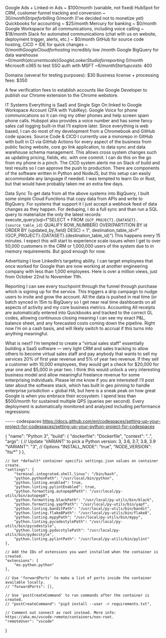 Google Ads + Linked-in Ads ~ $100/month (variable, not fixed)
HubSpot for CRM, customer funnel tracking and conversion ~ $30/month
Stripe for billing ~$0/month (I’ve decided not to monetize yet)
Quickbooks for accounting ~ $25/month
Mercury for banking ~ $0/month
Google Workspace for all communications, including voice calling ~ $18/month
Slack for automated communications (chat with us on website, deployment trigger, alerts, etc.) ~ $0/month
GitHub for source code hosting, CICD + IDE for quick changes ~ $0/month
Google Cloud for hosting ~$incredibly low /month
Google BigQuery for data warehouse ~$0/month (at current scale)
Google Looker Studio for reporting ~$0/month
Microsoft o365 to test SSO auth with MSFT ~$6/month
Startup costs: ~$400

Domains (several for testing purposes): $30
Business license + processing fees: $350

A few verification fees to establish accounts like Google Developer to publish our Chrome extension to the Chrome webstore.

IT Systems
Everything is SaaS and Single Sign On linked to Google Workspace Account (2FA with YubiKey). Google Voice for phone communications so it can ring my other phones and help screen spam phone calls. Hubspot also provides a voice number and has some fancy sales call logging built-in that I’ll explore later. Since everything is web based, I can do most of my development from a Chromebook and GitHub code spaces.
Source Code & CICD
I currently use a monorepo in GitHub with built in CI via GitHub Actions for every aspect of the business from public facing website, core go link application, to data sync and data warehouse schema management. This allows cross system changes such as updating pricing, fields, etc. with one commit. I can do this on the go from my phone in a pinch. The CICD system alerts me on Slack of build and test results so I can approve the push to production. There are components of the software written in Python and NodeJS, but this setup can easily accommodate any language if needed. I was tempted to learn Go or Rust, but that would have probably taken me an extra few days.

Data Sync
To get data from all the above systems into BigQuery, I built some simple Cloud Functions that copy data from APIs and write to BigQuery. For systems that support it I just accept a webhook feed of data changes as they happen. For deduping, I do a full sync and than run a SQL query to materialize the only the latest records:
execute_query(sql=f"SELECT * FROM `{GCP_PROJECT}.{DATASET}.{source_table_id}` QUALIFY ROW_NUMBER() OVER(PARTITION BY id ORDER BY {updated_by_field} DESC) = 1", 
              destination_table_id=f"{GCP_PROJECT}.{DATASET}.{destination_table_id}")
This happens every 15 minutes. I expect this will start to experience scale issues when I get to over 50,000 customers in the CRM or 1,000,000 users of the system due to in memory requirements. But good enough for now.

Advertising
I love LinkedIn’s targeting ability. I can target employees that once worked for Google than are now working at another engineering company with less than 1,000 employees. Here is over a million views, just from October 22nd to November 11th.

Reporting
I can see every touchpoint through the funnel through purchase which is signing up for the service. This triggers a drip campaign to nudge users to invite and grow the account. All the data is pushed in real time (or batch synced in 15m to BigQuery so I get near real time dashboards on all aspects of activity and my core business metrics.
Accounting
All receipts are automatically entered into Quickbooks and tracked to the correct GL codes, allowing continuous closing meaning I can see my exact P&L, balance sheet, and any forecasted costs coming down the pipeline. Right now I’m on a cash basis, and will likely switch to accrual if this turns into anything meaningful.

What is next?
I’m tempted to create a “virtual sales staff” essentially building a SaaS software — very light CRM and sales tracking to allow others to become virtual sales staff and pay anybody that wants to sell my services 20% of first year revenue and 5% of year two revenue. If they sell a customer with 10,000 employees, they would get a check for $20,000 for year one and $5,000 in year two. I think this would unlock a very interesting business model and allow meaningful freelance revenue for some enterprising individuals. Please let me know if you are interested!
I’ll post later about the software stack, which has built in geo pinning to handle enterprise jurisdiction + global HA, but here is a sneak peak on how great Google is when you embrace their ecosystem. I spend less than $500/month for sustained multiple QPS (queries per second).
Every deployment is automatically monitored and analyzed including performance regressions:



----- codespaces
https://docs.github.com/en/codespaces/setting-up-your-project-for-codespaces/setting-up-your-python-project-for-codespaces

{
	"name": "Python 3",
	"build": {
		"dockerfile": "Dockerfile",
		"context": "..",
		"args": {
			// Update 'VARIANT' to pick a Python version: 3, 3.6, 3.7, 3.8, 3.9
			"VARIANT": "3",
			// Options
			"INSTALL_NODE": "true",
			"NODE_VERSION": "lts/*"
		}
	},

	// Set *default* container specific settings.json values on container create.
	"settings": {
		"terminal.integrated.shell.linux": "/bin/bash",
		"python.pythonPath": "/usr/local/bin/python",
		"python.linting.enabled": true,
		"python.linting.pylintEnabled": true,
		"python.formatting.autopep8Path": "/usr/local/py-utils/bin/autopep8",
		"python.formatting.blackPath": "/usr/local/py-utils/bin/black",
		"python.formatting.yapfPath": "/usr/local/py-utils/bin/yapf",
		"python.linting.banditPath": "/usr/local/py-utils/bin/bandit",
		"python.linting.flake8Path": "/usr/local/py-utils/bin/flake8",
		"python.linting.mypyPath": "/usr/local/py-utils/bin/mypy",
		"python.linting.pycodestylePath": "/usr/local/py-utils/bin/pycodestyle",
		"python.linting.pydocstylePath": "/usr/local/py-utils/bin/pydocstyle",
		"python.linting.pylintPath": "/usr/local/py-utils/bin/pylint"
	},

	// Add the IDs of extensions you want installed when the container is created.
	"extensions": [
		"ms-python.python"
	],

	// Use 'forwardPorts' to make a list of ports inside the container available locally.
	// "forwardPorts": [],

	// Use 'postCreateCommand' to run commands after the container is created.
	// "postCreateCommand": "pip3 install --user -r requirements.txt",

	// Comment out connect as root instead. More info: https://aka.ms/vscode-remote/containers/non-root.
	"remoteUser": "vscode"
}
